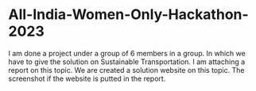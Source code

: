 # All-India-Women-Only-Hackathon-2023
I am done a project under a group of 6 members in a group. In which we have to give the solution on Sustainable Transportation.
I am attaching a report on this topic. 
We are created a solution website on this topic. The screenshot if the website is putted in the report.
